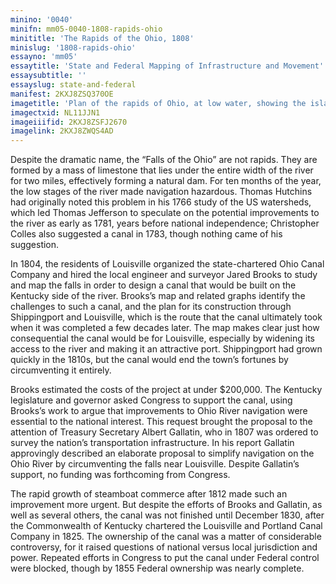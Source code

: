 ```yaml
---
minino: '0040'
minifn: mm05-0040-1808-rapids-ohio
minititle: 'The Rapids of the Ohio, 1808'
minislug: '1808-rapids-ohio'
essayno: 'mm05'
essaytitle: 'State and Federal Mapping of Infrastructure and Movement'
essaysubtitle: ''
essayslug: state-and-federal
manifest: 2KXJ8ZSQ370OE
imagetitle: 'Plan of the rapids of Ohio, at low water, showing the islands, rocks, sands, currents, shores, and the route of the canal'
imagectxid: NL11JJN1
imageiiifid: 2KXJ8ZSFJ2670
imagelink: 2KXJ8ZWQS4AD
---
```

Despite the dramatic name, the “Falls of the Ohio” are not rapids. They are formed by a mass of limestone that lies under the entire width of the river for two miles, effectively forming a natural dam. For ten months of the year, the low stages of the river made navigation hazardous. Thomas Hutchins had originally noted this problem in his 1766 study of the US watersheds, which led Thomas Jefferson to speculate on the potential improvements to the river as early as 1781, years before national independence; Christopher Colles also suggested a canal in 1783, though nothing came of his suggestion. 

In 1804, the residents of Louisville organized the state-chartered Ohio Canal Company and hired the local engineer and surveyor Jared Brooks to study and map the falls in order to design a canal that would be built on the Kentucky side of the river. Brooks’s map and related graphs identify the challenges to such a canal, and the plan for its construction through Shippingport and Louisville, which is the route that the canal ultimately took when it was completed a few decades later. The map makes clear just how consequential the canal would be for Louisville, especially by widening its access to the river and making it an attractive port. Shippingport had grown quickly in the 1810s, but the canal would end the town’s fortunes by circumventing it entirely. 

Brooks estimated the costs of the project at under $200,000. The Kentucky legislature and governor asked Congress to support the canal, using Brooks’s work to argue that improvements to Ohio River navigation were essential to the national interest. This request brought the proposal to the attention of Treasury Secretary Albert Gallatin, who in 1807 was ordered to survey the nation’s transportation infrastructure. In his report Gallatin approvingly described an elaborate proposal to simplify navigation on the Ohio River by circumventing the falls near Louisville. Despite Gallatin’s support, no funding was forthcoming from Congress. 

The rapid growth of steamboat commerce after 1812 made such an improvement more urgent. But despite the efforts of Brooks and Gallatin, as well as several others, the canal was not finished until December 1830, after the Commonwealth of Kentucky chartered the Louisville and Portland Canal Company in 1825. The ownership of the canal was a matter of considerable controversy, for it raised questions of national versus local jurisdiction and power. Repeated efforts in Congress to put the canal under Federal control were blocked, though by 1855 Federal ownership was nearly complete. 



